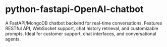# python-fastapi-OpenAI-chatbot
A FastAPI/MongoDB chatbot backend for real-time conversations. Features RESTful API, WebSocket support, chat history retrieval, and customizable prompts. Ideal for customer support, chat interfaces, and conversational agents. 
